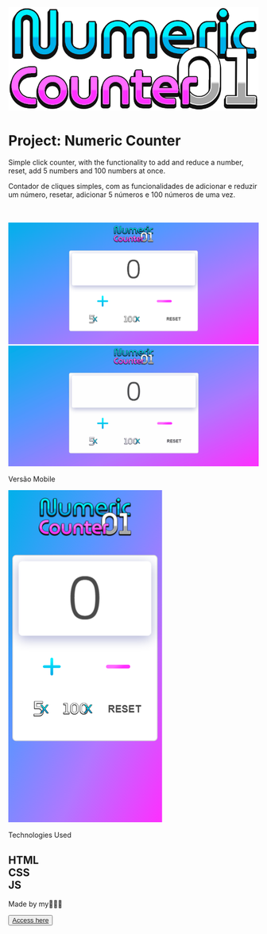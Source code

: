 <img src="./img/numericcounterLOGO.png" alt=""></img>
<h1>Project: Numeric Counter</h1>
<p>
Simple click counter, with the functionality to add and reduce a number, reset, add 5 numbers and 100 numbers at once.</p>
<p>
Contador de cliques simples, com as funcionalidades de adicionar e reduzir um número, resetar, adicionar 5 números e 100 números de uma vez.</p>
<br></br>
<img src="./img/readmeIMG/desktop.png" alt=""></img>
<img src="./img/readmeIMG/previewDESKTOP.gif" alt=""></img>
<p>Versão Mobile</p>
<img src="./img/readmeIMG/mobile.png" alt="|"></img>

<p>Technologies Used</p>

   <h2>HTML<br>CSS<br>JS</h2>

<p>Made by my👨🏻‍💻</p>

<button><a href="https://helpful-flan-ef01e6.netlify.app">Access here</a></button>